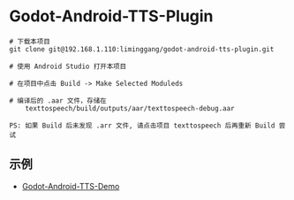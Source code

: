 # Godot-Android-TTS-Plugin
```
# 下载本项目
git clone git@192.168.1.110:liminggang/godot-android-tts-plugin.git

# 使用 Android Studio 打开本项目

# 在项目中点击 Build -> Make Selected Moduleds

# 编译后的 .aar 文件，存储在
    texttospeech/build/outputs/aar/texttospeech-debug.aar

PS: 如果 Build 后未发现 .arr 文件, 请点击项目 texttospeech 后再重新 Build 尝试
```

## 示例
* [Godot-Android-TTS-Demo](https://github.com/lminggang/Godot-Android-TTS-Demo)